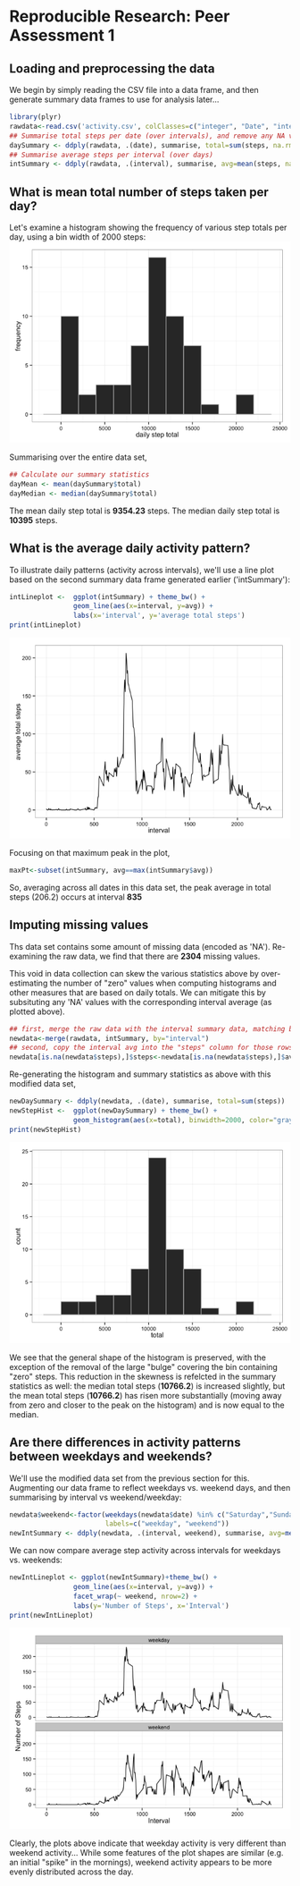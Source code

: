 # Reproducible Research: Peer Assessment 1



## Loading and preprocessing the data
We begin by simply reading the CSV file into a data frame, and then generate summary data frames to use for analysis later...

```r
library(plyr)
rawdata<-read.csv('activity.csv', colClasses=c("integer", "Date", "integer"))
## Summarise total steps per date (over intervals), and remove any NA values...
daySummary <- ddply(rawdata, .(date), summarise, total=sum(steps, na.rm=TRUE))
## Summarise average steps per interval (over days) 
intSummary <- ddply(rawdata, .(interval), summarise, avg=mean(steps, na.rm=TRUE))
```



## What is mean total number of steps taken per day?
Let's examine a histogram showing the frequency of various step totals per day, using a bin width of 2000 steps:
![](PA1_template_files/figure-html/plot_histogram-1.png) 

Summarising over the entire data set,

```r
## Calculate our summary statistics
dayMean <- mean(daySummary$total)
dayMedian <- median(daySummary$total) 
```
The mean daily step total is **9354.23** steps.  The median daily step total is **10395** steps.



## What is the average daily activity pattern?
To illustrate daily patterns (activity across intervals), we'll use a line plot based on the second summary data frame generated earlier ('intSummary'):

```r
intLineplot <-  ggplot(intSummary) + theme_bw() +
                geom_line(aes(x=interval, y=avg)) +
                labs(x='interval', y='average total steps')
print(intLineplot)
```

![](PA1_template_files/figure-html/plot_lineplot-1.png) 

Focusing on that maximum peak in the plot,

```r
maxPt<-subset(intSummary, avg==max(intSummary$avg))
```

So, averaging across all dates in this data set, the peak average in total steps (206.2) occurs at interval **835**



## Imputing missing values
Ths data set contains some amount of missing data (encoded as 'NA'). Re-examining the raw data, we find that there are **2304** missing values.

This void in data collection can skew the various statistics above by over-estimating the number of "zero" values when computing histograms and other measures that are based on daily totals.  We can mitigate this by subsituting any 'NA' values with the corresponding interval average (as plotted above).


```r
## first, merge the raw data with the interval summary data, matching by the interval field...
newdata<-merge(rawdata, intSummary, by="interval")
## second, copy the interval avg into the "steps" column for those rows with 'NA' for step counts
newdata[is.na(newdata$steps),]$steps<-newdata[is.na(newdata$steps),]$avg
```

Re-generating the histogram and summary statistics as above with this modified data set,


```r
newDaySummary <- ddply(newdata, .(date), summarise, total=sum(steps))
newStepHist <-  ggplot(newDaySummary) + theme_bw() +
                geom_histogram(aes(x=total), binwidth=2000, color="gray") 
print(newStepHist)
```

![](PA1_template_files/figure-html/plot_new_histogram-1.png) 

We see that the general shape of the histogram is preserved, with the exception of the removal of the large "bulge" covering the bin containing "zero" steps.  This reduction in the skewness is refelcted in the summary statistics as well: the median total steps (**10766.2**) is increased slightly, but the mean total steps (**10766.2**) has risen more substantially (moving away from zero and closer to the peak on the histogram) and is now equal to the median.

## Are there differences in activity patterns between weekdays and weekends?
We'll use the modified data set from the previous section for this.  Augmenting our data frame to reflect weekdays vs. weekend days, and then summarising by interval vs weekend/weekday:


```r
newdata$weekend<-factor(weekdays(newdata$date) %in% c("Saturday","Sunday"), 
                        labels=c("weekday", "weekend"))
newIntSummary <- ddply(newdata, .(interval, weekend), summarise, avg=mean(steps))
```

We can now compare average step activity across intervals for weekdays vs. weekends:


```r
newIntLineplot <- ggplot(newIntSummary)+theme_bw() + 
                geom_line(aes(x=interval, y=avg)) +
                facet_wrap(~ weekend, nrow=2) + 
                labs(y='Number of Steps', x='Interval')
print(newIntLineplot)
```

![](PA1_template_files/figure-html/weekend_interval_plots-1.png) 

Clearly, the plots above indicate that weekday activity is very different than weekend activity... While some features of the plot shapes are similar (e.g. an initial "spike" in the mornings), weekend activity appears to be more evenly distributed across the day.

